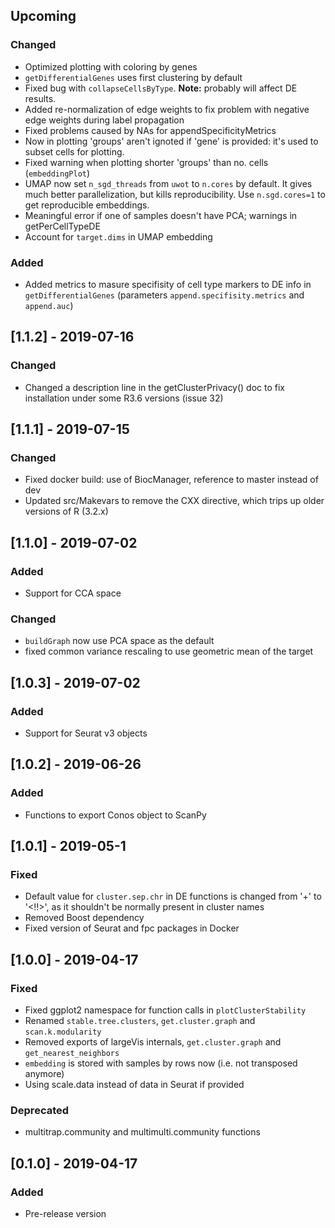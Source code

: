 ## Upcoming

### Changed

- Optimized plotting with coloring by genes
- `getDifferentialGenes` uses first clustering by default
- Fixed bug with `collapseCellsByType`. **Note:** probably will affect DE results.
- Added re-normalization of edge weights to fix problem with negative edge weights during label propagation
- Fixed problems caused by NAs for appendSpecificityMetrics
- Now in plotting 'groups' aren't ignoted if 'gene' is provided: it's used to subset cells for plotting.
- Fixed warning when plotting shorter 'groups' than no. cells (`embeddingPlot`)
- UMAP now set `n_sgd_threads` from `uwot` to `n.cores` by default. It gives much better parallelization, but kills reproducibility. 
  Use `n.sgd.cores=1` to get reproducible embeddings.
- Meaningful error if one of samples doesn't have PCA; warnings in getPerCellTypeDE
- Account for `target.dims` in UMAP embedding

### Added

- Added metrics to masure specifisity of cell type markers to DE info in `getDifferentialGenes` (parameters `append.specifisity.metrics` and `append.auc`)

## [1.1.2] - 2019-07-16

### Changed

- Changed a description line in the getClusterPrivacy() doc to fix installation under some R3.6 versions (issue 32)

## [1.1.1] - 2019-07-15

### Changed

- Fixed docker build: use of BiocManager, reference to master instead of dev
- Updated src/Makevars to remove the CXX directive, which trips up older versions of R (3.2.x)

## [1.1.0] - 2019-07-02

### Added

- Support for CCA space

### Changed

- `buildGraph` now use PCA space as the default
- fixed common variance rescaling to use geometric mean of the target

## [1.0.3] - 2019-07-02

### Added

- Support for Seurat v3 objects

## [1.0.2] - 2019-06-26

### Added

- Functions to export Conos object to ScanPy

## [1.0.1] - 2019-05-1

### Fixed

- Default value for `cluster.sep.chr` in DE functions is changed from '+' to '<!!>', 
  as it shouldn't be normally present in cluster names
- Removed Boost dependency
- Fixed version of Seurat and fpc packages in Docker

## [1.0.0] - 2019-04-17

### Fixed

- Fixed ggplot2 namespace for function calls in `plotClusterStability`
- Renamed `stable.tree.clusters`, `get.cluster.graph` and `scan.k.modularity`
- Removed exports of largeVis internals, `get.cluster.graph` and `get_nearest_neighbors`
- `embedding` is stored with samples by rows now (i.e. not transposed anymore)
- Using scale.data instead of data in Seurat if provided

### Deprecated

- multitrap.community and multimulti.community functions

## [0.1.0] - 2019-04-17

### Added

- Pre-release version
